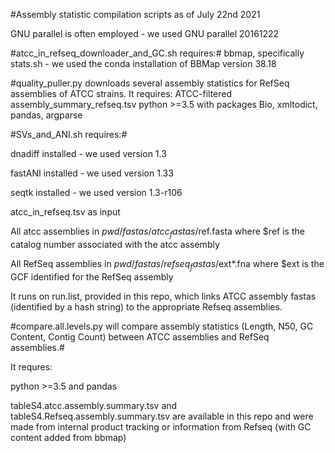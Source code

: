#Assembly statistic compilation scripts as of July 22nd 2021

GNU parallel is often employed - we used GNU parallel 20161222

#atcc_in_refseq_downloader_and_GC.sh requires:#
bbmap, specifically stats.sh - we used the conda installation of BBMap version 38.18

#quality_puller.py downloads several assembly statistics for RefSeq assemblies of ATCC strains. It requires:
ATCC-filtered assembly_summary_refseq.tsv
python >=3.5 with packages Bio, xmltodict, pandas, argparse

#SVs_and_ANI.sh requires:#

dnadiff installed - we used version 1.3

fastANI installed - we used version 1.33

seqtk installed - we used version 1.3-r106

atcc_in_refseq.tsv as input

All atcc assemblies in $pwd/fastas/atcc_fastas/$ref.fasta where $ref is the catalog number associated with the atcc assembly

All RefSeq assemblies in $pwd/fastas/refseq_fastas/$ext*.fna where $ext is the GCF identified for the RefSeq assembly

It runs on run.list, provided in this repo, which links ATCC assembly fastas (identified by a hash string) to the appropriate Refseq assemblies.

#compare.all.levels.py will compare assembly statistics (Length, N50, GC Content, Contig Count) between ATCC assemblies and RefSeq assemblies.#

It requres:

python >=3.5 and pandas

tableS4.atcc.assembly.summary.tsv and tableS4.Refseq.assembly.summary.tsv are available in this repo and were made from internal product tracking or information from Refseq (with GC content added from bbmap)

